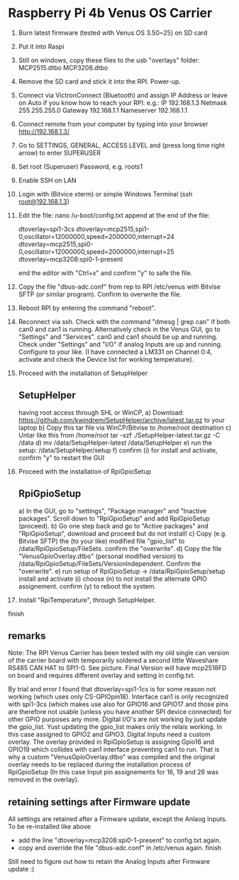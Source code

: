 # Raspberry Pi 4b Venus OS Carrier



1)	Burn latest firmware (tested with Venus OS 3.50~25) on SD card 
2)	Put it into Raspi
3)  Still on windows, copy these files to the usb "overlays" folder:
    MCP2515.dtbo
	MCP3208.dtbo
	
4)  Remove the SD card and stick it into the RPI. Power-up.
5) 	Connect via VictronConnect (Bluetooth) and assign IP Address or leave on Auto if you know how to reach your RPI:
	e.g.: 	IP		192.168.1.3
		Netmask	    	255.255.255.0
		Gateway	    	192.168.1.1
		Nameserver	192.168.1.1 
6)	Connect remote from your computer by typing into your browser
	  http://192.168.1.3/
5)	Go to SETTINGS, GENERAL, ACCESS LEVEL and (press long time right arrow) to enter SUPERUSER
6)	Set root (Superuser) Password, e.g. roots1
7) 	Enable SSH on LAN
8)  Login with (Bitvice xterm) or simple Windows Terminal (ssh root@192.168.1.3)
9)  Edit the file: 
		nano /u-boot/config.txt
	  append at the end of the file:
	
	  dtoverlay=spi1-3cs
	  dtoverlay=mcp2515,spi1-0,oscillator=12000000,speed=2000000,interrupt=24
	  dtoverlay=mcp2515,spi0-0,oscillator=12000000,speed=2000000,interrupt=25
	  dtoverlay=mcp3208:spi0-1-present
	
	  end the editor with "Ctrl+x" and confirm "y" to safe the file.
	
10) Copy the file "dbus-adc.conf" from rep to RPI /etc/venus with Bitvise SFTP (or similar program). Confirm to overwrite the file. 
11) Reboot RPI by entering the command "reboot".
12) Reconnect via ssh. Check with the command "dmesg | grep can" if both can0 and can1 is running.
	  Alternatively check in the Venus GUI, go to "Settings" and "Services". can0 and can1 should be up and running.
	  Check under "Settings" and "I/O" if analog Inputs are up and running. Configure to your like.
    (I have connected a LM331 on Channel 0:4, activate and check the Device list for working temperature).
13)	Proceed with the installation of SetupHelper 

	SetupHelper
	-------------
	having root access through SHL or WinCP, 
	a) Download: https://github.com/kwindrem/SetupHelper/archive/latest.tar.gz to your laptop
	b) Copy this tar file via WinCP/Bitvise to /home/root destination
	c) Untar like this from /home/root tar -xzf ./SetupHelper-latest.tar.gz -C /data
	d) mv /data/SetupHelper-latest /data/SetupHelper
	e) run the setup: /data/SetupHelper/setup
	f) confirm (i) for install and activate, confirm "y" to restart the GUI

14)	Proceed with the installation of RpiGpioSetup

	RpiGpioSetup
	--------------
	a) In the GUI, go to "settings", "Package manager" and "Inactive packages". Scroll down to "RpiGpioSetup" and add RpiGpioSetup (proceed).
	b) Go one step back and go to "Active packages" and "RpiGpioSetup", download and proceed but do not install!
	c) Copy (e.g. Bitvise SFTP) the (to your like) modified file "gpio_list" to /data/RpiGpioSetup/FileSets. confirm the "overwrite".
	d) Copy the file "VenusGpioOverlay.dtbo" (personal modified version) to /data/RpiGpioSetup/FileSets/VersionIndependent. Confirm the "overwrite".
	e) run setup of RpiGpioSetup -> /data/RpiGpioSetup/setup
      install and activate (i)
		  choose (n) to not install the alternate GPIO assignement.
		  confirm (y) to reboot the system.
		
15) Install "RpiTemperature", through SetupHelper.

finish


remarks
-------

Note: The RPI Venus Carrier has been tested with my old single can version of the carrier board with temporarily soldered a second little Waveshare RS485 CAN HAT to SPI1-0. See picture.
Final Version will have mcp2518FD on board and requires different overlay and setting in config.txt.

By trial and error I found that dtoverlay=spi1-1cs is for some reason not working (which uses only CS-GPIOpin18). Interface can1 is only recognized with spi1-3cs (which makes use also for GPIO16 and GPIO17 and those pins are therefore not usable (unless you have another SPI device connected) for other GPIO purposes any more.
Digital I/O's are not working by just update the gpio_list. Yust updating the gpio_list makes only the relais working. In this case assigned to GPIO2 and GPIO3.
Digital Inputs need a custom overlay. The overlay provided in RpiGpioSetup is assigning Gpio16 and GPIO19 which collides with can1 interface preventing can1 to run. 
That is why a custom "VenusGpioOverlay.dtbo" was compiled and the original overlay needs to be replaced during the installation process of RpiGpioSetup (In this case Input pin assignements for 16, 19 and 26 was removed in the overlay).



retaining settings after Firmware update
----------------------------------------
All settings are retained after a Firmware update, except the Anlaog Inputs. To be re-installed like above 
- add the line "dtoverlay=mcp3208:spi0-1-present" to config.txt again.
- copy and override the file "dbus-adc.conf" in /etc/venus again.
finish

Still need to figure out how to retain the Analog Inputs after Firmware update :)

